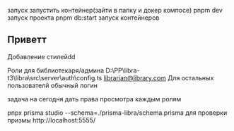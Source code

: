 

запуск 
запустить контейнер(зайти в папку и докер компосе)
pnpm dev запуск проекта
pnpm db:start запуск контейнеров

## Приветт
Добавление стилейdd


Роли для библиотекаря/админа D:\PP\libra-t3\libra\src\server\auth\config.ts
librarian@library.com
Для остальных пользователй обычный логин

задача на сегодня дать права просмотра каждым ролям 


pnpx prisma studio --schema=./prisma-libra/schema.prisma
для проверки призмы
http://localhost:5555/